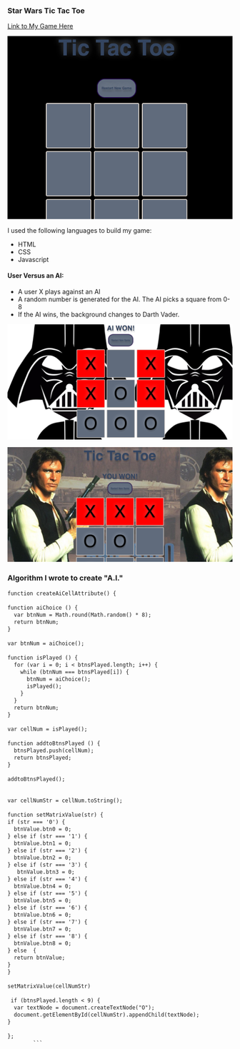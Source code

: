 ### Star Wars Tic Tac Toe

[Link to My Game Here](http://tictactoe-starwars.bitballoon.com/)

![tictactoeimage](./tictactoe.png)


I used the following languages to build my game:

* HTML
* CSS
* Javascript


#### User Versus an AI:

- A user X plays against an AI 
- A random number is generated for the AI. The AI picks a square from 0-8
- If the AI wins, the background changes to Darth Vader.

![darthvader](./aitictac.png)

![hansolo](./hansolo.png)

### Algorithm I wrote to create "A.I."

```
function createAiCellAttribute() {

function aiChoice () {
  var btnNum = Math.round(Math.random() * 8);
  return btnNum;
}

var btnNum = aiChoice();

function isPlayed () {
  for (var i = 0; i < btnsPlayed.length; i++) {
    while (btnNum === btnsPlayed[i]) {
      btnNum = aiChoice();
      isPlayed();
    }
  }
  return btnNum;
}

var cellNum = isPlayed();

function addtoBtnsPlayed () {
  btnsPlayed.push(cellNum);
  return btnsPlayed;
}

addtoBtnsPlayed();


var cellNumStr = cellNum.toString();

function setMatrixValue(str) {
if (str === '0') {
  btnValue.btn0 = 0;
} else if (str === '1') {
  btnValue.btn1 = 0;
} else if (str === '2') {
  btnValue.btn2 = 0;
} else if (str === '3') {
   btnValue.btn3 = 0;
} else if (str === '4') {
  btnValue.btn4 = 0;
} else if (str === '5') {
  btnValue.btn5 = 0;
} else if (str === '6') {
  btnValue.btn6 = 0;
} else if (str === '7') {
  btnValue.btn7 = 0;
} else if (str === '8') {
  btnValue.btn8 = 0;
} else  {
  return btnValue;
}
}

setMatrixValue(cellNumStr)

 if (btnsPlayed.length < 9) {
  var textNode = document.createTextNode("O");
  document.getElementById(cellNumStr).appendChild(textNode);
}

};
        ```






